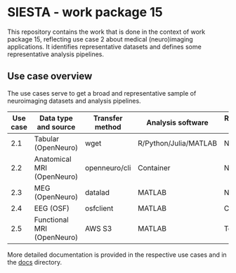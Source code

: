 # SIESTA - work package 15

This repository contains the work that is done in the context of work package 15, reflecting use case 2 about medical (neuro)imaging applications. It identifies representative datasets and defines some representative analysis pipelines.

## Use case overview

The use cases serve to get a broad and representative sample of neuroimaging datasets and analysis pipelines.

| Use case | Data type and source      | Transfer method | Analysis software     | Responsible Partner |
|----------|---------------------------|-----------------|-----------------------|---------------------|
| 2.1      | Tabular (OpenNeuro)       | wget            | R/Python/Julia/MATLAB | Nijmegen            |
| 2.2      | Anatomical MRI (OpenNeuro)| openneuro/cli   | Container             | Nijmegen            |
| 2.3      | MEG (OpenNeuro)           | datalad         | MATLAB                | Nijmegen            |
| 2.4      | EEG (OSF)                 | osfclient       | MATLAB                | Copenhagen          |
| 2.5      | Functional MRI (OpenNeuro)| AWS S3          | MATLAB                | Toulouse            |

More detailed documentation is provided in the respective use cases and in the [docs](docs) directory.
